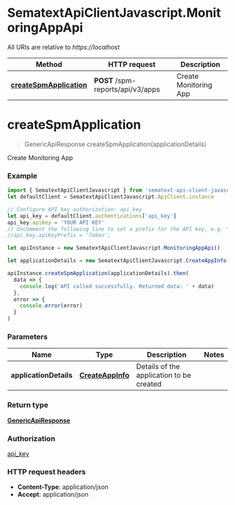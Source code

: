 # SematextApiClientJavascript.MonitoringAppApi

All URIs are relative to _https://localhost_

| Method                                                               | HTTP request                      | Description           |
| -------------------------------------------------------------------- | --------------------------------- | --------------------- |
| [**createSpmApplication**](MonitoringAppApi.md#createSpmApplication) | **POST** /spm-reports/api/v3/apps | Create Monitoring App |

<a name="createSpmApplication"></a>

# **createSpmApplication**

> GenericApiResponse createSpmApplication(applicationDetails)

Create Monitoring App

### Example

```javascript
import { SematextApiClientJavascript } from 'sematext-api-client-javascript'
let defaultClient = SematextApiClientJavascript.ApiClient.instance

// Configure API key authorization: api_key
let api_key = defaultClient.authentications['api_key']
api_key.apiKey = 'YOUR API KEY'
// Uncomment the following line to set a prefix for the API key, e.g. "Token" (defaults to null)
//api_key.apiKeyPrefix = 'Token';

let apiInstance = new SematextApiClientJavascript.MonitoringAppApi()

let applicationDetails = new SematextApiClientJavascript.CreateAppInfo() // CreateAppInfo | Details of the application to be created

apiInstance.createSpmApplication(applicationDetails).then(
  data => {
    console.log('API called successfully. Returned data: ' + data)
  },
  error => {
    console.error(error)
  }
)
```

### Parameters

| Name                   | Type                                  | Description                              | Notes |
| ---------------------- | ------------------------------------- | ---------------------------------------- | ----- |
| **applicationDetails** | [**CreateAppInfo**](CreateAppInfo.md) | Details of the application to be created |

### Return type

[**GenericApiResponse**](GenericApiResponse.md)

### Authorization

[api_key](../README.md#api_key)

### HTTP request headers

- **Content-Type**: application/json
- **Accept**: application/json
